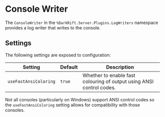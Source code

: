# Console Writer
The `ConsoleWriter` in the `%DarkRift.Server.Plugins.LogWriters` namespace provides a log writer that writes to the console.

## Settings
The following settings are exposed to configuration:

| Setting   | Default | Description |
|-----------|---------|-------------|
| `useFastAnsiColoring` | `true` | Whether to enable fast colouring of output using ANSI control codes. |

Not all consoles (particularly on Windows) support ANSI control codes so the `useFastAnsiColoring` setting allows for compatibility with those consoles.
